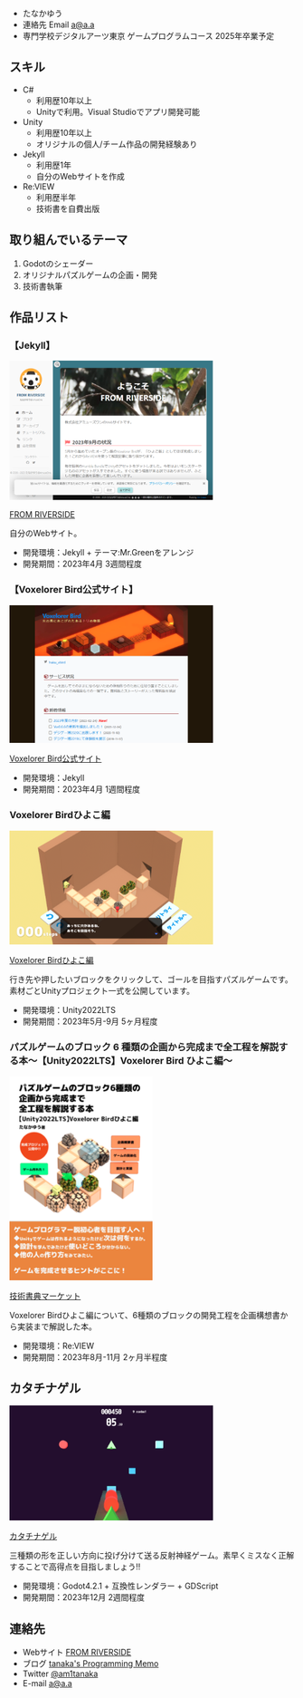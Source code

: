 
- たなかゆう
- 連絡先 Email [a@a.a](mailto:a@a.a)
- 専門学校デジタルアーツ東京 ゲームプログラムコース 2025年卒業予定

## スキル
- C#
  - 利用歴10年以上
  - Unityで利用。Visual Studioでアプリ開発可能
- Unity
  - 利用歴10年以上
  - オリジナルの個人/チーム作品の開発経験あり
- Jekyll
  - 利用歴1年
  - 自分のWebサイトを作成
- Re:VIEW
  - 利用歴半年
  - 技術書を自費出版

## 取り組んでいるテーマ
1. Godotのシェーダー
1. オリジナルパズルゲームの企画・開発
1. 技術書執筆

## 作品リスト

### 【Jekyll】
[<img src="images/am1jp.png" alt="自分のWebサイト" style="max-width: 360px; max-height: 360px">](https://am1.jp)

[FROM RIVERSIDE](https://am1jp/)

自分のWebサイト。

- 開発環境：Jekyll + テーマ:Mr.Greenをアレンジ
- 開発期間：2023年4月 3週間程度

### 【Voxelorer Bird公式サイト】

[<img src="images/vbird.png" alt="Voxelorer Bird公式サイト" style="max-width: 360px; max-height: 360px">](https://vbird.am1.jp/)

[Voxelorer Bird公式サイト](https://vbird.am1.jp/)

- 開発環境：Jekyll
- 開発期間：2023年4月 1週間程度

### Voxelorer Birdひよこ編
[<img src="images/vbird_hiyoko.png" alt="" style="max-width: 360px; max-height: 360px">](https://github.com/am1tanaka/VBirdHiyoko)

[Voxelorer Birdひよこ編](https://github.com/am1tanaka/VBirdHiyoko)

行き先や押したいブロックをクリックして、ゴールを目指すパズルゲームです。
素材ごとUnityプロジェクト一式を公開しています。

- 開発環境：Unity2022LTS
- 開発期間：2023年5月-9月 5ヶ月程度

### パズルゲームのブロック 6 種類の企画から完成まで全工程を解説する本～【Unity2022LTS】Voxelorer Bird ひよこ編～
[<img src="images/vbirdbook.png" alt="VBirdブロック本" style="max-width: 360px; max-height: 360px">](https://techbookfest.org/product/nQdhDsspFhjK7zfWzmZMwK?productVariantID=sWDuj5pHYbhWUTnjvd83XT)

[技術書典マーケット](https://techbookfest.org/product/nQdhDsspFhjK7zfWzmZMwK?productVariantID=sWDuj5pHYbhWUTnjvd83XT)

Voxelorer Birdひよこ編について、6種類のブロックの開発工程を企画構想書から実装まで解説した本。

- 開発環境：Re:VIEW
- 開発期間：2023年8月-11月 2ヶ月半程度


## カタチナゲル

[<img src="images/katachi.png" alt="カタチナゲル" style="max-width: 360px; max-height: 360px">](https://am1.games/katachi/)

[カタチナゲル](https://am1.games/katachi/)

三種類の形を正しい方向に投げ分けて送る反射神経ゲーム。素早くミスなく正解することで高得点を目指しましょう!!

- 開発環境：Godot4.2.1 + 互換性レンダラー + GDScript
- 開発期間：2023年12月 2週間程度



## 連絡先
- Webサイト [FROM RIVERSIDE](https://am1.jp)
- ブログ [tanaka's Programming Memo](https://am1tanaka.hatenablog.com/)
- Twitter [@am1tanaka](https://twitter.com/am1tanaka)
- E-mail [a@a.a](mailto:a@a.a)

